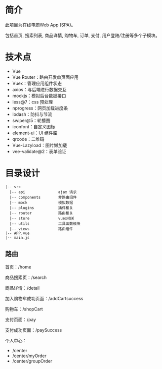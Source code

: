 # 简介
此项目为在线电商Web App (SPA)。

包括首页, 搜索列表, 商品详情, 购物车, 订单, 支付, 用户登陆/注册等多个子模块。
# 技术点
- Vue
- Vue Router：路由开发单页面应用
- Vuex：管理应用组件状态
- axios：与后端进行数据交互
- mockjs：模拟后台数据接口
- less@7：css 预处理
- nprogress：网页加载进度条
- lodash：防抖与节流
- swiper@5：轮播图
- iconfont：自定义图标
- element-ui：UI 组件库
- qrcode：二维码
- Vue-Lazyload：图片懒加载
- vee-validate@2：表单验证
# 目录设计
```
|-- src
  |-- api               ajax 请求
  |-- components        非路由组件
  |-- mock              模拟数据
  |-- plugins           插件相关
  |-- router            路由相关
  |-- store             vuex相关
  |-- utils             工具函数模块
  |-- views             路由组件
|-- APP.vue
|-- main.js
```
## 路由
首页：/home

商品搜索页：/search

商品详情：/detail

加入购物车成功页面：/addCartsuccess

购物车：/shopCart

支付页面：/pay

支付成功页面：/paySuccess

个人中心：
- /center
- /center/myOrder
- /center/groupOrder

